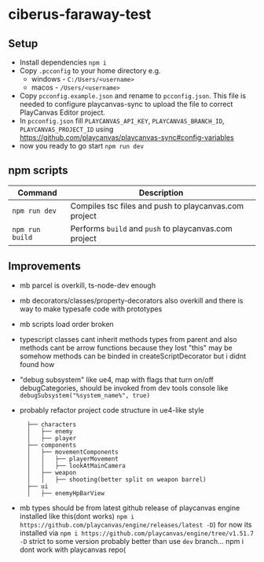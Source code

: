# ciberus-faraway-test

## Setup

- Install dependencies `npm i`
- Copy `.pcconfig` to your home directory e.g.
  - windows - `C:/Users/<username>`
  - macos - `/Users/<username>`
- Copy `pcconfig.example.json` and rename to `pcconfig.json`. This file is needed to configure playcanvas-sync to upload the file to correct PlayCanvas Editor project.
- In `pcconfig.json` fill `PLAYCANVAS_API_KEY`, `PLAYCANVAS_BRANCH_ID`, `PLAYCANVAS_PROJECT_ID` using https://github.com/playcanvas/playcanvas-sync#config-variables
- now you ready to go start `npm run dev`

## npm scripts

| Command         | Description                                           |
| --------------- | ----------------------------------------------------- |
| `npm run dev`   | Compiles tsc files and push to playcanvas.com project |
| `npm run build` | Performs `build` and `push` to playcanvas.com project |

## Improvements

- mb parcel is overkill, ts-node-dev enough
- mb decorators/classes/property-decorators also overkill and there is way to make typesafe code with prototypes
- mb scripts load order broken
- typescript classes cant inherit methods types from parent and also methods cant be arrow functions because they lost "this" may be somehow methods can be binded in createScriptDecorator but i didnt found how
- "debug subsystem" like ue4, map with flags that turn on/off debugCategories, should be invoked from dev tools console like `debugSubsystem("%system_name%", true)`
- probably refactor project code structure in ue4-like style

  ```src
    ├── characters
    │   ├── enemy
    │   ├── player
    ├── components
    │   ├── movementComponents
    │   │   ├── playerMovement
    │   │   ├── lookAtMainCamera
    │   ├── weapon
    │   │   ├── shooting(better split on weapon barrel)
    ├── ui
    │   ├── enemyHpBarView
  ```

- mb types should be from latest github release of playcanvas engine installed like this(dont works) `npm i https://github.com/playcanvas/engine/releases/latest -D`) for now its installed via `npm i https://github.com/playcanvas/engine/tree/v1.51.7 -D` strict to some version probably better than use `dev` branch... npm i dont work with playcanvas repo(
